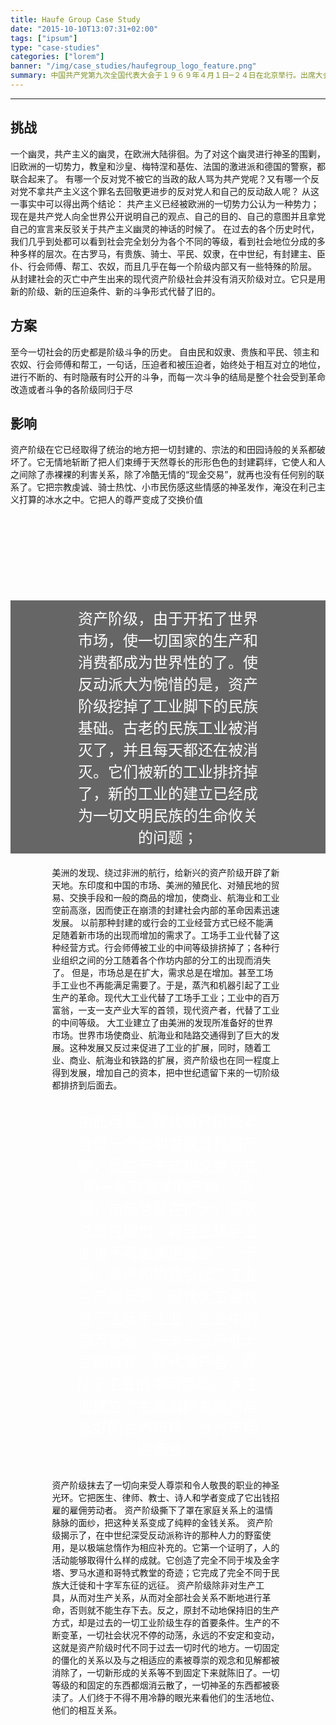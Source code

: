```yaml
---
title: Haufe Group Case Study
date: "2015-10-10T13:07:31+02:00"
tags: ["ipsum"]
type: "case-studies"
categories: ["lorem"]
banner: "/img/case_studies/haufegroup_logo_feature.png"
summary: 中国共产党第九次全国代表大会于１９６９年４月１日─２４日在北京举行。出席大会的代表１５１２人，代表全国２２００万党员。由于当时各地党组织处于瘫痪状态，无法正常进行代表的选举
---
```


<hr>
<section class="section1">
<div class="cols">
<div class="col1">

<h2>挑战</h2>
一个幽灵，共产主义的幽灵，在欧洲大陆徘徊。为了对这个幽灵进行神圣的围剿，旧欧洲的一切势力，教皇和沙皇、梅特涅和基佐、法国的激进派和德国的警察，都联合起来了。
有哪一个反对党不被它的当政的敌人骂为共产党呢？又有哪一个反对党不拿共产主义这个罪名去回敬更进步的反对党人和自己的反动敌人呢？
从这一事实中可以得出两个结论：
共产主义已经被欧洲的一切势力公认为一种势力；
现在是共产党人向全世界公开说明自己的观点、自己的目的、自己的意图并且拿党自己的宣言来反驳关于共产主义幽灵的神话的时候了。
在过去的各个历史时代，我们几乎到处都可以看到社会完全划分为各个不同的等级，看到社会地位分成的多种多样的层次。在古罗马，有贵族、骑士、平民、奴隶，在中世纪，有封建主、臣仆、行会师傅、帮工、农奴，而且几乎在每一个阶级内部又有一些特殊的阶层。
从封建社会的灭亡中产生出来的现代资产阶级社会并没有消灭阶级对立。它只是用新的阶级、新的压迫条件、新的斗争形式代替了旧的。
<br>
</div>

<div class="col2">
  <h2>方案</h2>
 至今一切社会的历史都是阶级斗争的历史。
 自由民和奴隶、贵族和平民、领主和农奴、行会师傅和帮工，一句话，压迫者和被压迫者，始终处于相互对立的地位，进行不断的、有时隐蔽有时公开的斗争，而每一次斗争的结局是整个社会受到革命改造或者斗争的各阶级同归于尽
<br>
<h2>影响</h2>
 资产阶级在它已经取得了统治的地方把一切封建的、宗法的和田园诗般的关系都破坏了。它无情地斩断了把人们束缚于天然尊长的形形色色的封建羁绊，它使人和人之间除了赤裸裸的利害关系，除了冷酷无情的“现金交易”，就再也没有任何别的联系了。它把宗教虔诚、骑士热忱、小市民伤感这些情感的神圣发作，淹没在利己主义打算的冰水之中。它把人的尊严变成了交换价值
</div>
</div>
</section>

<div class="banner2" style="margin-top:30%">
  <div class="banner2text" style="padding-top:10px;padding-bottom:10px;color:white;background-color:#666666;text-align:center;padding-left:20%;padding-right:20%;font-size:24px" >
    资产阶级，由于开拓了世界市场，使一切国家的生产和消费都成为世界性的了。使反动派大为惋惜的是，资产阶级挖掉了工业脚下的民族基础。古老的民族工业被消灭了，并且每天都还在被消灭。它们被新的工业排挤掉了，新的工业的建立已经成为一切文明民族的生命攸关的问题；
  </div>
</div>

<section class="section2" style="margin-top:4%;margin-bottom:4%;padding-left:20px;padding-right:20px">
<div class="fullcol" style="margin-left:10%;margin-right:11%">
   美洲的发现、绕过非洲的航行，给新兴的资产阶级开辟了新天地。东印度和中国的市场、美洲的殖民化、对殖民地的贸易、交换手段和一般的商品的增加，使商业、航海业和工业空前高涨，因而使正在崩溃的封建社会内部的革命因素迅速发展。
   以前那种封建的或行会的工业经营方式已经不能满足随着新市场的出现而增加的需求了。工场手工业代替了这种经营方式。行会师傅被工业的中间等级排挤掉了；各种行业组织之间的分工随着各个作坊内部的分工的出现而消失了。
   但是，市场总是在扩大，需求总是在增加。甚至工场手工业也不再能满足需要了。于是，蒸汽和机器引起了工业生产的革命。现代大工业代替了工场手工业；工业中的百万富翁，一支一支产业大军的首领，现代资产者，代替了工业的中间等级。
   大工业建立了由美洲的发现所准备好的世界市场。世界市场使商业、航海业和陆路交通得到了巨大的发展。这种发展又反过来促进了工业的扩展，同时，随着工业、商业、航海业和铁路的扩展，资产阶级也在同一程度上得到发展，增加自己的资本，把中世纪遗留下来的一切阶级都排挤到后面去。
</div>
</section>

<div class="banner3" >
  <div class="banner3text" style="padding-top:10px;padding-bottom:10px;color:white;background:url('/img/case_studies/CaseStudy_huawei_banner3.jpg');text-align:center;padding-left:20%;padding-right:20%;font-size:24px">
由此可见，现代资产阶级本身是一个长期发展过程的产物，是生产方式和交换方式的一系列变革的产物。
但是，市场总是在扩大，需求总是在增加。甚至工场手工业也不再能满足需要了。于是，蒸汽和机器引起了工业生产的革命。现代大工业代替了工场手工业；工业中的百万富翁，一支一支产业大军的首领，现代资产者，代替了工业的中间等级。
   大工业建立了由美洲的发现所准备好的世界市场。世界市场使商业、
  </div>
</div>

<section class="section3" style="margin-top:4%;margin-bottom:4%;padding-left:20px;padding-right:20px">
<div class="fullcol" style="margin-left:10%;margin-right:11%">
  资产阶级抹去了一切向来受人尊崇和令人敬畏的职业的神圣光环。它把医生、律师、教士、诗人和学者变成了它出钱招雇的雇佣劳动者。
  资产阶级撕下了罩在家庭关系上的温情脉脉的面纱，把这种关系变成了纯粹的金钱关系。
  资产阶级揭示了，在中世纪深受反动派称许的那种人力的野蛮使用，是以极端怠惰作为相应补充的。它第一个证明了，人的活动能够取得什么样的成就。它创造了完全不同于埃及金字塔、罗马水道和哥特式教堂的奇迹；它完成了完全不同于民族大迁徙和十字军东征的远征。
资产阶级除非对生产工具，从而对生产关系，从而对全部社会关系不断地进行革命，否则就不能生存下去。反之，原封不动地保持旧的生产方式，却是过去的一切工业阶级生存的首要条件。生产的不断变革，一切社会状况不停的动荡，永远的不安定和变动，这就是资产阶级时代不同于过去一切时代的地方。一切固定的僵化的关系以及与之相适应的素被尊崇的观念和见解都被消除了，一切新形成的关系等不到固定下来就陈旧了。一切等级的和固定的东西都烟消云散了，一切神圣的东西都被亵渎了。人们终于不得不用冷静的眼光来看他们的生活地位、他们的相互关系。
<br><br>
</div>
</section>

